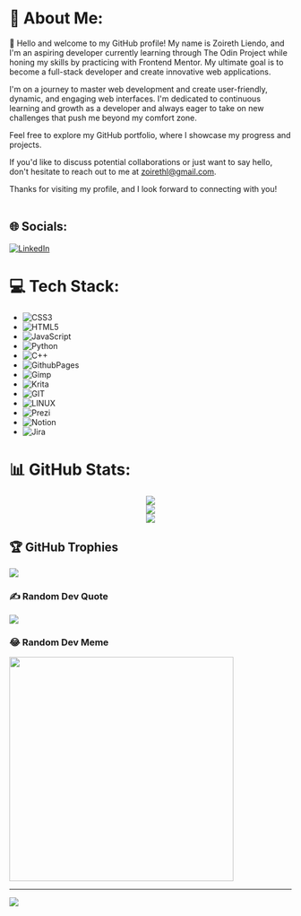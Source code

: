 # 💫 About Me:
🌱 Hello and welcome to my GitHub profile! My name is Zoireth Liendo, and I'm an aspiring developer currently learning through The Odin Project while honing my skills by practicing with Frontend Mentor. My ultimate goal is to become a full-stack developer and create innovative web applications.

I'm on a journey to master web development and create user-friendly, dynamic, and engaging web interfaces. I'm dedicated to continuous learning and growth as a developer and always eager to take on new challenges that push me beyond my comfort zone.

Feel free to explore my GitHub portfolio, where I showcase my progress and projects.

If you'd like to discuss potential collaborations or just want to say hello, don't hesitate to reach out to me at zoirethl@gmail.com.

Thanks for visiting my profile, and I look forward to connecting with you!<br><br>


## 🌐 Socials:
[![LinkedIn](https://img.shields.io/badge/LinkedIn-%230077B5.svg?logo=linkedin&logoColor=white)](https://linkedin.com/in/valentina-l-0b861b99) 

# 💻 Tech Stack:
- ![CSS3](https://img.shields.io/badge/css3-%231572B6.svg?style=for-the-badge&logo=css3&logoColor=white)
- ![HTML5](https://img.shields.io/badge/html5-%23E34F26.svg?style=for-the-badge&logo=html5&logoColor=white)
- ![JavaScript](https://img.shields.io/badge/javascript-%23323330.svg?style=for-the-badge&logo=javascript&logoColor=%23F7DF1E)
- ![Python](https://img.shields.io/badge/python-3670A0?style=for-the-badge&logo=python&logoColor=ffdd54)
- ![C++](https://img.shields.io/badge/c++-%2300599C.svg?style=for-the-badge&logo=c%2B%2b&logoColor=white)
- ![GithubPages](https://img.shields.io/badge/github%20pages-121013?style=for-the-badge&logo=github&logoColor=white)
- ![Gimp](https://img.shields.io/badge/Gimp-657D8B?style=for-the-badge&logo=gimp&logoColor=FFFFFF)
- ![Krita](https://img.shields.io/badge/Krita-203759?style=for-the-badge&logo=krita&logoColor=EEF37B)
- ![GIT](https://img.shields.io/badge/Git-fc6d26?style=for-the-badge&logo=git&logoColor=white)
- ![LINUX](https://img.shields.io/badge/Linux-FCC624?style=for-the-badge&logo=linux&logoColor=black)
- ![Prezi](https://img.shields.io/badge/Prezi-%23000000.svg?style=for-the-badge&logo=Prezi&logoColor=white)
- ![Notion](https://img.shields.io/badge/Notion-%23000000.svg?style=for-the-badge&logo=notion&logoColor=white)
- ![Jira](https://img.shields.io/badge/jira-%230A0FFF.svg?style=for-the-badge&logo=jira&logoColor=white)


# 📊 GitHub Stats:
<div align="center">
 <img src="https://github-readme-stats.vercel.app/api?username=zoirethl&theme=nightowl&hide_border=false&include_all_commits=false&count_private=false" /><br />
  <img src="https://github-readme-streak-stats.herokuapp.com/?user=zoirethl&theme=nightowl&hide_border=false" /><br />
  <img src="https://github-readme-stats.vercel.app/api/top-langs/?username=zoirethl&theme=nightowl&hide_border=false&include_all_commits=false&count_private=false&layout=compact" />
</div>

## 🏆 GitHub Trophies
![](https://github-profile-trophy.vercel.app/?username=zoirethl&theme=onedark&no-frame=true&no-bg=true&margin-w=4)

### ✍️ Random Dev Quote
![](https://quotes-github-readme.vercel.app/api?type=horizontal&theme=tokyonight)

### 😂 Random Dev Meme
<img src='https://randommeme-five.vercel.app/' style="height: 400px;"/>

---
[![](https://visitcount.itsvg.in/api?id=zoirethl&icon=7&color=6)](https://visitcount.itsvg.in)

<!-- Proudly created with GPRM ( https://gprm.itsvg.in ) -->
